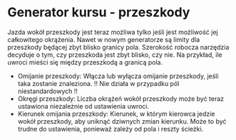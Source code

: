 # Generator kursu - przeszkody


Jazda wokół przeszkody jest teraz możliwa tylko jeśli jest możliwość jej całkowitego okrążenia.
Nawet w nowym generatorze są limity dla przeszkody będącej zbyt blisko granicy pola.
Szerokość robocza narzędzia decyduje o tym, czy przeszkoda jest zbyt blisko, czy nie.
Na przykład, ile uwroci mieści się między przeszkodą a granicą pola.



- Omijanie przeszkody: Włącza lub wyłącza omijanie przeszkody, jeśli taka zostanie znaleziona.
  !! Nie działa w przypadku pól niestandardowych !!
- Okręgi przeszkody: Liczba okrążeń wokół przeszkody może być teraz ustawiona niezależnie od ustawienia uwroci.
- Kierunek omijania przeszkody: Kierunek, w którym kierowca jedzie wokół przeszkody, aby uniknąć dziwnych zmian kierunku. Może to być trudne do ustawienia, ponieważ zależy od pola i reszty ścieżki.



